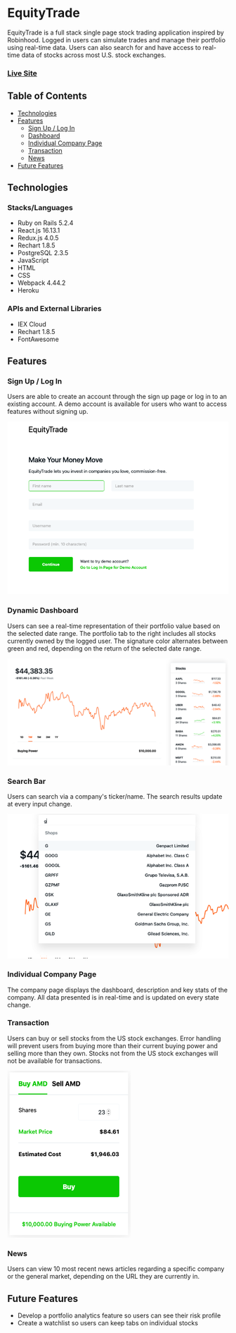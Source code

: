 # EquityTrade

EquityTrade is a full stack single page stock trading application inspired by Robinhood. Logged in users can simulate trades and manage their portfolio using real-time data. Users can also search for and have access to real-time data of stocks across most U.S. stock exchanges.

### [Live Site](https://equitytrade.herokuapp.com)


## Table of Contents
* [Technologies](#technologies)
* [Features](#features)
  * [Sign Up / Log In](#sign-up-/-log-in)
  * [Dashboard](#dashboard)
  * [Individual Company Page](#individual-company-page)
  * [Transaction](#transaction)
  * [News](#news)
* [Future Features](#future-features)


## Technologies

### Stacks/Languages
* Ruby on Rails 5.2.4
* React.js 16.13.1
* Redux.js 4.0.5
* Rechart 1.8.5
* PostgreSQL 2.3.5
* JavaScript
* HTML
* CSS
* Webpack 4.44.2
* Heroku

### APIs and External Libraries
* IEX Cloud
* Rechart 1.8.5
* FontAwesome

## Features


### Sign Up / Log In

Users are able to create an account through the sign up page or log in to an existing account. A demo account is available for users who want to access features without signing up.

![alt text](https://github.com/jkim617/EquityTrade/blob/master/app/assets/images/Loginfeature.png)


### Dynamic Dashboard

Users can see a real-time representation of their portfolio value based on the selected date range. The portfolio tab to the right includes all stocks currently owned by the logged user. The signature color alternates between green and red, depending on the return of the selected date range.

![alt text](https://github.com/jkim617/EquityTrade/blob/master/app/assets/images/Dashboardfeature.png)


### Search Bar

Users can search via a company's ticker/name. The search results update at every input change.

![alt text](https://github.com/jkim617/EquityTrade/blob/master/app/assets/images/Searchfeature.png)


### Individual Company Page

The company page displays the dashboard, description and key stats of the company. All data presented is in real-time and is updated on every state change.


### Transaction

Users can buy or sell stocks from the US stock exchanges. Error handling will prevent users from buying more than their current buying power and selling more than they own. Stocks not from the US stock exchanges will not be available for transactions. 

![alt text](https://github.com/jkim617/EquityTrade/blob/master/app/assets/images/Transactionfeature.png)


### News

Users can view 10 most recent news articles regarding a specific company or the general market, depending on the URL they are currently in. 


## Future Features

* Develop a portfolio analytics feature so users can see their risk profile
* Create a watchlist so users can keep tabs on individual stocks





